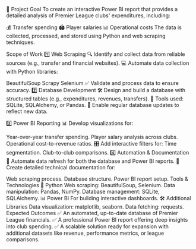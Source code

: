 🎯 Project Goal
To create an interactive Power BI report that provides a detailed analysis of Premier League clubs' expenditures, including:

💰 Transfer spending
🏟️ Player salaries
📊 Operational costs
The data is collected, processed, and stored using Python and web scraping techniques.

Scope of Work
1️⃣ Web Scraping
🔍 Identify and collect data from reliable sources (e.g., transfer and financial websites).
💻 Automate data collection with Python libraries:

BeautifulSoup
Scrapy
Selenium
✅ Validate and process data to ensure accuracy.
2️⃣ Database Development
🛠️ Design and build a database with structured tables (e.g., expenditures, revenues, transfers).
📂 Tools used: SQLite, SQLAlchemy, or Pandas.
🔄 Enable regular database updates to reflect new data.

3️⃣ Power BI Reporting
📊 Develop visualizations for:

Year-over-year transfer spending.
Player salary analysis across clubs.
Operational cost-to-revenue ratios.
🎛️ Add interactive filters for:
Time segmentation.
Club-to-club comparisons.
4️⃣ Automation & Documentation
🤖 Automate data refresh for both the database and Power BI reports.
📄 Create detailed technical documentation for:

Web scraping process.
Database structure.
Power BI report setup.
Tools & Technologies
🐍 Python
Web scraping: BeautifulSoup, Selenium.
Data manipulation: Pandas, NumPy.
Database management: SQLite, SQLAlchemy.
📊 Power BI
For building interactive dashboards.
🛠️ Additional Libraries
Data visualization: matplotlib, seaborn.
Data fetching: requests.
Expected Outcomes
✅ An automated, up-to-date database of Premier League financials.
✅ A professional Power BI report offering deep insights into club spending.
✅ A scalable solution ready for expansion with additional datasets like revenue, performance metrics, or league comparisons.
